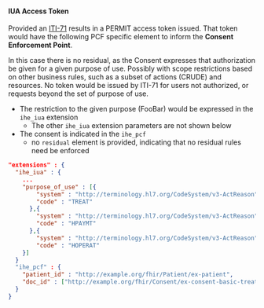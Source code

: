 #### IUA Access Token

Provided an [ITI-71](other.html#updates-to-iti-71) results in a PERMIT access token issued. That token would have the following PCF specific element to inform the **Consent Enforcement Point**. 

In this case there is no residual, as the Consent expresses that authorization be given for a given purpose of use. Possibly with scope restrictions based on other business rules, such as a subset of actions (CRUDE) and resources. No token would be issued by ITI-71 for users not authorized, or requests beyond the set of purpose of use.

- The restriction to the given purpose (FooBar) would be expressed in the `ihe_iua` extension
  - The other `ihe_iua` extension parameters are not shown below
- The consent is indicated in the `ihe_pcf`
  - no `residual` element is provided, indicating that no residual rules need be enforced

```json
"extensions" : {
  "ihe_iua" : {
    ...
    "purpose_of_use" : [{
        "system" : "http://terminology.hl7.org/CodeSystem/v3-ActReason",
        "code" : "TREAT"
      },{
        "system" : "http://terminology.hl7.org/CodeSystem/v3-ActReason",
        "code" : "HPAYMT"
      },{
        "system" : "http://terminology.hl7.org/CodeSystem/v3-ActReason",
        "code" : "HOPERAT"
    }]
  }
  "ihe_pcf" : {
    "patient_id" : "http://example.org/fhir/Patient/ex-patient",
    "doc_id" : ["http://example.org/fhir/Consent/ex-consent-basic-treat"]
  }
}
```
